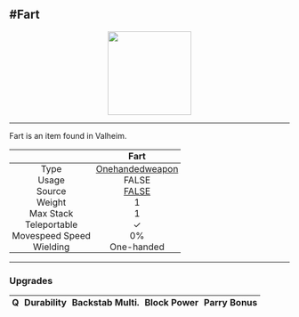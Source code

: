 <meta property="og:title" content="Fart - MoreValheim" /><meta property="og:type" content="website" /><meta property="og:image" content="/assets/fart.png" /><meta property="og:description" content="Fart is an item found in Valheim." /><meta name="theme-color" content="#546D78"><meta name="twitter:card" content="summary_large_image">
#Fart
-------------
<style>img {width:20px;}.tb {width:150px;display: block;margin-left: auto;margin-right: auto;}</style>

<style>.md-typeset table:not([class]) th:not([align]) {min-width:unset!important;}</style>
<style>td{padding:0em 0.3em!important;text-align:center!important;border-left:.05rem solid var(--md-default-fg-color--lightest)}</style>

<style>th{padding:0.1em 0.3em!important;text-align:center!important;font-weight:bold}</style>

<style>pre{text-align:right!important}</style>
<style>table tr td:first-child {border-left: 0;};</style>

<figure><img src="/assets/fart.png" class="tb" /><figcaption><small></small></figcaption></figure>

-------------

Fart is an item found in Valheim.

|        | Fart              |
| ----------- | ------------------------------------ |
| Type | [Onehandedweapon](../../types/onehandedweapon)
| Usage | FALSE<br>
| Source | [FALSE](../../items/false)
| Weight | 1 |
| Max Stack | 1 |
| Teleportable | ✓
| Movespeed Speed | 0%
| Wielding | One-handed


-------------

### Upgrades
| Q | Durability | Backstab Multi. | Block Power | Parry Bonus
| - | - | - | - | - 

